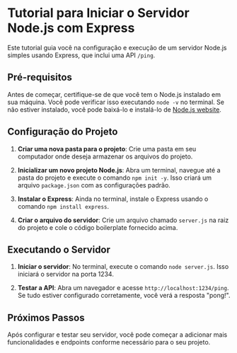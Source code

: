 # Tutorial para Iniciar o Servidor Node.js com Express

Este tutorial guia você na configuração e execução de um servidor Node.js simples usando Express, que inclui uma API `/ping`.

## Pré-requisitos

Antes de começar, certifique-se de que você tem o Node.js instalado em sua máquina. Você pode verificar isso executando `node -v` no terminal. Se não estiver instalado, você pode baixá-lo e instalá-lo de [Node.js website](https://nodejs.org/).

## Configuração do Projeto

1. **Criar uma nova pasta para o projeto**: Crie uma pasta em seu computador onde deseja armazenar os arquivos do projeto.

2. **Inicializar um novo projeto Node.js**: Abra um terminal, navegue até a pasta do projeto e execute o comando `npm init -y`. Isso criará um arquivo `package.json` com as configurações padrão.

3. **Instalar o Express**: Ainda no terminal, instale o Express usando o comando `npm install express`.

4. **Criar o arquivo do servidor**: Crie um arquivo chamado `server.js` na raiz do projeto e cole o código boilerplate fornecido acima.

## Executando o Servidor

1. **Iniciar o servidor**: No terminal, execute o comando `node server.js`. Isso iniciará o servidor na porta 1234.

2. **Testar a API**: Abra um navegador e acesse `http://localhost:1234/ping`. Se tudo estiver configurado corretamente, você verá a resposta "pong!".

## Próximos Passos

Após configurar e testar seu servidor, você pode começar a adicionar mais funcionalidades e endpoints conforme necessário para o seu projeto.

